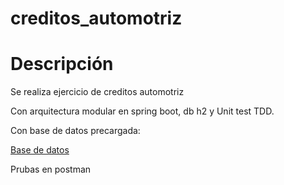 # creditos_automotriz

# Descripción

Se realiza ejercicio de creditos automotriz 

Con arquitectura modular en spring boot, db h2 y Unit test TDD.

Con base de datos precargada:

[Base de datos](https://github.com/santbetv/creditos_automotriz/blob/main/src/main/resources/import.sql)

Prubas en postman


